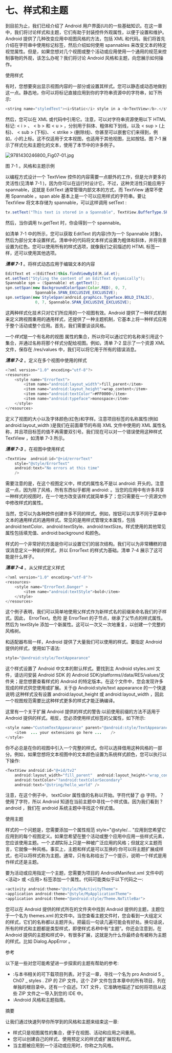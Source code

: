 # 七、样式和主题

到目前为止，我们已经介绍了 Android 用户界面(UI)的一些基础知识。在这一章中，我们将讨论样式和主题，它们有助于封装控件外观属性，以便于设置和维护。Android 提供了几种改变应用中视图风格的方法，包括 XML 和代码。我们将首先介绍在字符串中使用标记标签，然后介绍如何使用 spannables 来改变文本的特定视觉属性。但是，如果您想对几个视图或整个活动或应用使用一个通用的规范来控制事物的外观，该怎么办呢？我们将讨论 Android 风格和主题，向您展示如何操作。

使用样式

有时，您想要突出显示视图内容的一部分或设置其样式。您可以静态或动态地做到这一点。静态地，你可以将标记直接应用到你的字符串资源中的字符串，如下所示:

```java
<string name="styledText"><i>Static</i> style in a <b>TextView</b>.</string>
```

然后，您可以在 XML 或代码中引用它。注意，可以对字符串资源使用以下 HTML 标记: < i > 、 < b > 和 < u > ，分别用于斜体、粗体和下划线，以及 < sup > (上标)、 < sub > (下标)、 < strike > (删除线)、你甚至可以嵌套它们来得到，例如，小的上标。这不仅适用于文本视图，也适用于其他视图，比如按钮。图 7-1 展示了样式化和主题化的文本，使用了本节中的许多例子。

![9781430246800_Fig07-01.jpg](img/image00873.jpeg)

图 7-1 。风格和主题示例

以编程方式设计一个 TextView 控件的内容需要一点额外的工作，但是允许更多的灵活性(见清单 7-1 )，因为你可以在运行时设计它。不过，这种灵活性只能应用于 spannable，这就是 EditText 通常管理内部文本的方式，而 TextView 通常不使用 Spannable 。span able 基本上是一个可以应用样式的字符串。要让 TextView 将文本存储为 spannable，可以这样调用 setText :

```java
tv.setText("This text is stored in a Spannable", TextView.BufferType.SPANNABLE);
```

然后，当你调用 tv.getText 时，你会得到一个 spannable。

如清单 7-1 中的所示，您可以获取 EditText 的内容(作为一个 Spannable 对象)，然后为部分文本设置样式。清单中的代码将文本样式设置为粗体和斜体，并将背景设置为红色。您可以使用所有的样式选项，就像我们之前描述的 HTML 标签一样，还可以使用其他选项。

***清单 7-1*** 。将样式动态应用于编辑文本的内容

```java
EditText et =(EditText)this.findViewById(R.id.et);
et.setText("Styling the content of an EditText dynamically");
Spannable spn = (Spannable) et.getText();
spn.setSpan(new BackgroundColorSpan(Color.RED), 0, 7,
             Spannable.SPAN_EXCLUSIVE_EXCLUSIVE);
spn.setSpan(new StyleSpan(android.graphics.Typeface.BOLD_ITALIC),
             0, 7, Spannable.SPAN_EXCLUSIVE_EXCLUSIVE);
```

这两种样式化技术只对它们所应用的一个视图有效。Android 提供了一种样式机制来定义跨视图重用的通用样式，还提供了一种主题机制，它基本上将一种样式应用于整个活动或整个应用。首先，我们需要谈谈风格。

一个*样式*是一个有名称的视图 属性的集合，所以你可以通过它的名称来引用这个集合，并通过名称将那个样式分配给视图。例如，清单 7-2 显示了一个资源 XML 文件，保存在 /res/values 中，我们可以将它用于所有的错误消息。

***清单 7-2*** 。定义在多个视图中使用的样式

```java
<?xml version="1.0" encoding="utf-8"?>
<resources>
    <style name="ErrorText">
        <item name="android:layout_width">fill_parent</item>
        <item name="android:layout_height">wrap_content</item>
        <item name="android:textColor">#FF0000</item>
        <item name="android:typeface">monospace</item>
    </style>
</resources>
```

定义了视图的大小以及字体颜色(红色)和字样。注意项目标签的名称属性(例如 android:layout_width )是我们在前面章节的布局 XML 文件中使用的 XML 属性名称，并且项目标签的值不再需要双引号。我们现在可以对一个错误使用这种样式 TextView ，如清单 7-3 所示。

***清单 7-3*** 。在视图中使用样式

```java
<TextView  android:id="@+id/errorText"
    style="@style/ErrorText"
    android:text="No errors at this time"
    />
```

需要注意的是，在这个视图定义中，样式的属性名不是以 android: 开头的。注意这一点，因为除了风格，所有东西似乎都用 android: 。当您的应用中有许多共享一种样式的视图时，在一个地方改变该样式就简单多了；您只需要在一个资源文件中修改样式的属性。

当然，您可以为各种控件创建许多不同的样式。例如，按钮可以共享不同于菜单中文本的通用样式的通用样式。常见的是用样式管理文本属性，包括 android:textColor、android:textStyle、android:textSize。样式使用的其他常见属性包括填充值、android:background 和颜色。

样式的一个非常好的方面是你可以设置它们的层次结构。我们可以为非常糟糕的错误消息定义一种新的样式，并以 ErrorText 的样式为基础。清单 7-4 展示了这可能是什么样子。

***清单 7-4*** 。从父样式定义样式

```java
<?xml version="1.0" encoding="utf-8"?>
<resources>
    <style name="ErrorText.Danger" >
        <item name="android:textStyle">bold</item>
    </style>
</resources>
```

这个例子表明，我们可以简单地使用父样式作为新样式名的前缀来命名我们的子样式。因此， ErrorText。危险 是 ErrorText 的子节点，继承了父节点的样式属性。然后为 textStyle 添加一个新属性。这可以一次又一次地重复，以创建一个完整的风格树。

和适配器布局一样，Android 提供了大量我们可以使用的样式。要指定 Android 提供的样式，使用如下语法:

```java
style="@android:style/TextAppearance"
```

这个样式设置了 Android 中文本的默认样式。要找到主 Android styles.xml 文件，请访问安装 Android SDK 的 Android SDK/platforms/<Android-version>/data/RES/values/文件夹；<android-version>是您想要查看样式的 Android 的特定版本。在这个文件中，您会发现许多现成的样式供您使用或扩展。关于@ Android:style/text appearance 的一个快速说明:这种样式没有设置 android:layout_height 或 android:layout_width ，因此一个视图规范需要比这种样式更多的样式才能正确编译。

这里有一个关于扩展 Android 提供的样式的警告:以前使用前缀的方法不适用于 Android 提供的样式。相反，您必须使用样式标签的父属性，如下所示:

```java
<style name="CustomTextAppearance" parent="@android:style/TextAppearance">
    <item  ... your extensions go here ...    />
</style>
```

你不必总是在你的视图中引入一个完整的样式。你可以选择借用这种风格的一部分。例如，如果您想将文本视图中的文本颜色设置为系统样式颜色，您可以执行以下操作:

```java
<TextView android:id="@+id/tv2"
    android:layout_width="fill_parent"  android:layout_height="wrap_content"
    android:textColor="?android:textColorSecondary"
    android:text="@string/hello_world" />
```

注意，在这个例子中， textColor 属性值的名称以开始。字符代替了 @ 字符。？使用了字符，所以 Android 知道在当前主题中寻找一个样式值。因为我们看到？android ，我们在 android 系统主题中寻找这个样式值。

使用主题

样式的一个问题是，您需要添加一个属性规范 style="@style/... "应用到您希望它应用到的每个视图定义。如果您希望在整个活动或整个应用中应用一些样式元素，您应该使用主题。一个*主题*实际上只是一种被广泛应用的风格；但就定义主题而言，它就像一种风格。事实上，主题和样式是可以互换的:你可以将主题扩展成样式，也可以将样式称为主题。通常，只有名称给出了一个提示，说明一个样式是用作样式还是主题。

要为活动或应用指定一个主题，您需要为项目的 AndroidManifest.xml 文件中的 <活动> 或 <应用> 标签添加一个属性。代码可能类似于以下代码之一:

```java
<activity android:theme="@style/MyActivityTheme">
<application android:theme="@style/MyApplicationTheme">
<application android:theme="@android:style/Theme.NoTitleBar">
```

您可以在 Android 提供的样式所在的文件夹中找到 Android 提供的主题，主题位于一个名为 themes.xml 的文件中。当您查看主题文件时，您会看到一大组定义的样式，它们的名称都以主题开头。把最后一句读几遍可能会有好处。换句话说，所有的样式和主题都是类型样式，即使样式*名称*中有“主题”。你还会注意到，在 Android 提供的主题和样式中，有很多扩展，这就是为什么你最终会有被称为主题的样式。比如 Dialog.AppError 。

参考

以下是一些对您可能希望进一步探索的主题有帮助的参考:

*   :与本书相关的可下载项目列表。对于这一章，寻找一个名为 pro Android 5 _ Ch07 _ styles . ZIP 的 ZIP 文件。这个 ZIP 文件包含本章中的所有项目，列在单独的根目录中。还有一个自述。TXT 文件，它准确地描述了如何将项目从这些 ZIP 文件之一导入到您的 IDE 中。
*   :Android 风格和主题指南。

摘要

让我们通过快速列举你所学到的风格和主题来结束这一章:

*   样式只是视图属性的集合，便于在视图、活动和应用之间重用。
*   您可以创建自己的样式、使用预定义的样式或扩展现有样式。
*   当主题被应用到一个活动或应用时，你称之为风格。